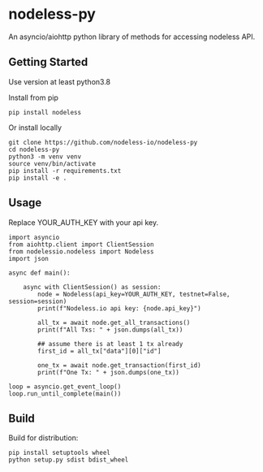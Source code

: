 # nodeless-py

An asyncio/aiohttp python library of methods for accessing nodeless API. 

## Getting Started

Use version at least python3.8

Install from pip

```
pip install nodeless
```

Or install locally

```
git clone https://github.com/nodeless-io/nodeless-py
cd nodeless-py
python3 -m venv venv
source venv/bin/activate
pip install -r requirements.txt
pip install -e .
```

## Usage

Replace YOUR_AUTH_KEY with your api key.

```
import asyncio
from aiohttp.client import ClientSession
from nodelessio.nodeless import Nodeless
import json

async def main():

    async with ClientSession() as session:
        node = Nodeless(api_key=YOUR_AUTH_KEY, testnet=False, session=session)
        print(f"Nodeless.io api key: {node.api_key}")

        all_tx = await node.get_all_transactions()
        print(f"All Txs: " + json.dumps(all_tx))

        ## assume there is at least 1 tx already
        first_id = all_tx["data"][0]["id"]

        one_tx = await node.get_transaction(first_id)
        print(f"One Tx: " + json.dumps(one_tx))

loop = asyncio.get_event_loop()
loop.run_until_complete(main())
```

## Build

Build for distribution:

```
pip install setuptools wheel
python setup.py sdist bdist_wheel
```
